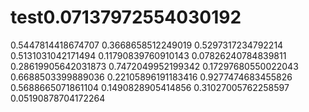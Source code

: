 # test0.07137972554030192
0.5447814418674707
0.3668658512249019
0.5297317234792214
0.5131031042171494
0.11790839760910143
0.07826240784839811
0.28619905642031873
0.7472049952199342
0.17297680550022043
0.6688503399889036
0.22105896191183416
0.9277474683455826
0.5688665071861104
0.1490828905414856
0.31027005762258597
0.05190878704172264
